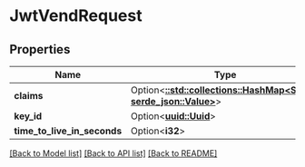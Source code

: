 # JwtVendRequest

## Properties

Name | Type | Description | Notes
------------ | ------------- | ------------- | -------------
**claims** | Option<[**::std::collections::HashMap<String, serde_json::Value>**](serde_json::Value.md)> |  | [optional]
**key_id** | Option<[**uuid::Uuid**](uuid::Uuid.md)> |  | [optional]
**time_to_live_in_seconds** | Option<**i32**> |  | [optional]

[[Back to Model list]](../README.md#documentation-for-models) [[Back to API list]](../README.md#documentation-for-api-endpoints) [[Back to README]](../README.md)



